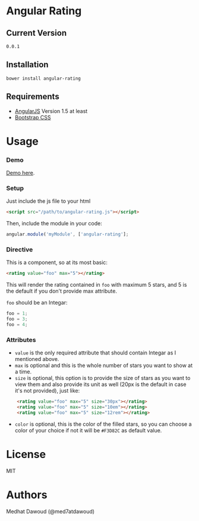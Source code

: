 # Angular Rating 

Current Version
---------------
```
0.0.1
```

Installation
------------
```
bower install angular-rating
```

Requirements
------------

- [AngularJS](http://angularjs.org) Version 1.5 at least
- [Bootstrap CSS](http://getbootstrap.com) 

Usage
=====

### Demo

<a href="#">Demo here</a>.


### Setup

Just include the js file to your html

```html
<script src="/path/to/angular-rating.js"></script>
```

Then, include the module in your code:

```javascript
angular.module('myModule', ['angular-rating'];
```

### Directive

This is a component, so at its most basic:

```html
<rating value="foo" max="5"></rating>
```

This will render the rating contained in `foo` with maximum 5 stars, and 5 is the default if you don't provide max attribute.

`foo` should be an Integar:

```javascript
foo = 1;
foo = 3;
foo = 4;
```

### Attributes

- `value` is the only required attribute that should contain Integar as I mentioned above.
- `max` is optional and this is the whole number of stars you want to show at a time.
- `size` is optional, this option is to provide the size of stars as you want to view them and also provide its unit as well (20px is the default in case it's not provided), just like:
```html
    <rating value="foo" max="5" size="30px"></rating>
    <rating value="foo" max="5" size="10em"></rating>
    <rating value="foo" max="5" size="12rem"></rating>
```
- `color` is optional, this is the color of the filled stars, so you can choose a color of your choice if not it will be `#F3D82C` as default value.


License
=======

MIT

Authors
=======

Medhat Dawoud (@med7atdawoud)
